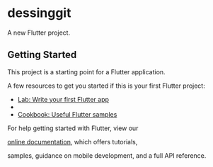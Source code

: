 # dessinggit

A new Flutter project.


## Getting Started


This project is a starting point for a Flutter application.

A few resources to get you started if this is your first Flutter project:

- [Lab: Write your first Flutter app](https://flutter.dev/docs/get-started/codelab)
- 
- [Cookbook: Useful Flutter samples](https://flutter.dev/docs/cookbook)


For help getting started with Flutter, view our

[online documentation](https://flutter.dev/docs), which offers tutorials,

samples, guidance on mobile development, and a full API reference.
